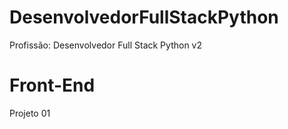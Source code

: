 # DesenvolvedorFullStackPython
 Profissão: Desenvolvedor Full Stack Python v2

# Front-End
 Projeto 01
 